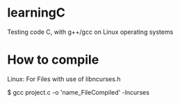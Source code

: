 # learningC
Testing code C, with g++/gcc on Linux operating systems 

# How to compile

Linux:
For Files with use of libncurses.h

$ gcc project.c -o 'name_FileCompiled' -lncurses 
